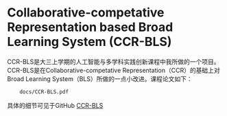 # Collaborative-competative Representation based Broad Learning System (CCR-BLS)

CCR-BLS是大三上学期的人工智能与多学科实践创新课程中我所做的一个项目。    
CCR-BLS是在Collaborative-competative Representation（CCR）的基础上对Broad Learning System（BLS）所做的一点小改进。课程论文如下：  

```pdf
	docs/CCR-BLS.pdf
```
具体的细节可见于GitHub
[CCR-BLS](https://github.com/WuGuangHeng/CCR_BLS)  
